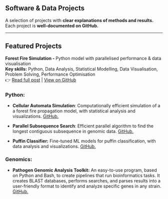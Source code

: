 <h2 class="main-title">Software & Data Projects</h2>

<p class="intro-text"> 
  A selection of projects with <strong>clear explanations of methods and results.</strong><br>
  Each project is <strong>well-documented on GitHub.</strong><br>

</p>

----------------

## Featured Projects

<strong>Forest Fire Simulation - </strong> Python model with parallelised performance & data visualisation<br>
<strong>Key skills:</strong> Python, Data Analysis, Statistical Modelling, Data Visualisation, Problem Solving, Performance Optimisation<br>
👉 <a href="{{ site.baseurl }}/2025/02/01/forest-fire-simulation.html">Read full post</a> | 
<a href="https://github.com/your-link-here" target="_blank">View on GitHub</a>

### Python:
* **Cellular Automata Simulation**: Computationally efficient simulation of a a forest fire propagation model, with statistical analysis and visualizations. [GitHub.](https://github.com/sapir-mardan/CellularAutomataFireModel)
  
* **Parallel Subsequence Search**: Efficient parallel algorithm to find the longest contiguous subsequence in genomic data. [GitHub.](https://github.com/sapir-mardan/ParallelSubSearch/tree/main)
  
* **Puffin Classifier:** Fine-tuned ML models for puffin classification, with data analysis and visualizations. [GitHub.](https://github.com/sapir-mardan/PuffinClassifier)

### Genomics:
* **Pathogen Genomic Analysis Toolkit:** An easy-to-use program, based on Python and Bash, to create pipelines that run bioinformatics tasks. It creates BLAST databases, performs searches, and parses results into a user-friendly format to identify and analyze specific genes in any strain. [GitHub.](https://github.com/sapir-mardan/pathogen-genomic-analysis-toolkit)

